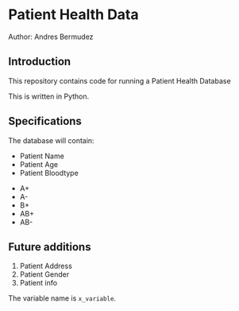 # Patient Health Data

Author: Andres Bermudez

## Introduction
This repository contains code for running a Patient Health Database

This is written in Python.

## Specifications
The database will contain:
* Patient Name
* Patient Age
* Patient Bloodtype
- A+
- A-
- B+
- AB+
- AB-

## Future additions
1. Patient Address
1. Patient Gender
1. Patient info

The variable name is `x_variable`.

